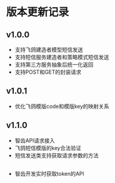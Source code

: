 # 版本更新记录

## v1.0.0
- 支持飞鸽建造者模型短信发送
- 支持短信服务建造者和策略模式短信发送
- 支持第三方服务抽象后统一化返回
- 支持POST和GET的封装请求

## v1.0.1
- 优化飞鸽模版code和模版key的映射关系

## v1.1.0
- 智齿API请求接入
- 飞鸽短信模版的key合法验证
- 短信发送类支持获取请求参数的方法

##
- 智齿开发实时获取token的API